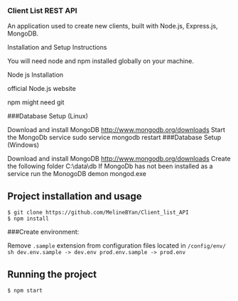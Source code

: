 ### Client List REST API

An application used to create new clients, built with Node.js, Express.js, MongoDB.

Installation and Setup Instructions

You will need node and npm installed globally on your machine.

Node js Installation

official Node.js website

npm might need git

###Database Setup (Linux)

Download and install MongoDB http://www.mongodb.org/downloads
Start the MongoDb service sudo service mongodb restart
###Database Setup (Windows)

Download and install MongoDB http://www.mongodb.org/downloads
Create the following folder C:\data\db
If MongoDb has not been installed as a service run the MonogoDB demon mongod.exe

## Project installation and usage

    $ git clone https://github.com/MelineBYan/Client_list_API
    $ npm install

###Create environment:

Remove `.sample` extension from configuration files located in `/config/env/`
`sh dev.env.sample -> dev.env prod.env.sample -> prod.env `

## Running the project

    $ npm start
